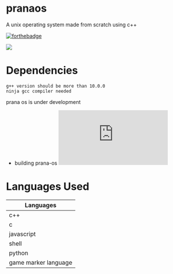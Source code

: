 # pranaos
A unix operating system made from scratch using c++

[![forthebadge](https://forthebadge.com/images/badges/made-with-c-plus-plus.svg)](https://forthebadge.com)

<img src='https://github.com/krishpranav/prana-os/blob/master/Images/prana-os.jpg'>

# Dependencies
```
g++ version should be more than 10.0.0
ninja gcc compiler needed
```

prana os is under development


- building prana-os
![See the full steps to build prana-os](https://github.com/krishpranav/prana-os/blob/master/Documentation/INSTALL.md)

# Languages Used

| Languages       |                                               
| ------------- | 					
| c++          | 		
| c          |        
| javascript |           
| shell  |          
| python | 
| game marker language      
